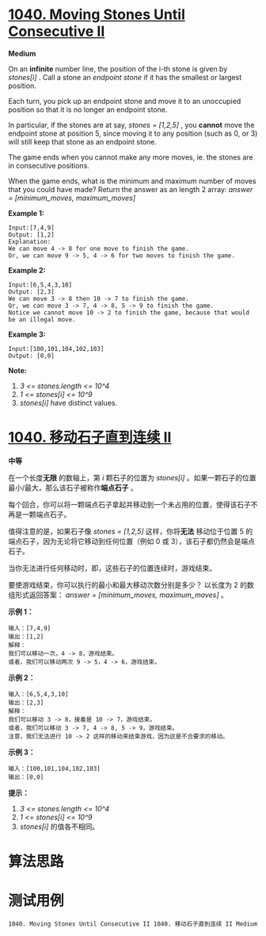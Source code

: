 # [1040. Moving Stones Until Consecutive II][enTitle]

**Medium**

On an **infinite**  number line, the position of the i-th stone is given by  *stones[i]* . Call a stone an  *endpoint stone*  if it has the smallest or largest position.

Each turn, you pick up an endpoint stone and move it to an unoccupied position so that it is no longer an endpoint stone.

In particular, if the stones are at say,  *stones = [1,2,5]* , you **cannot**  move the endpoint stone at position 5, since moving it to any position (such as 0, or 3) will still keep that stone as an endpoint stone.

The game ends when you cannot make any more moves, ie. the stones are in consecutive positions.

When the game ends, what is the minimum and maximum number of moves that you could have made? Return the answer as an length 2 array:  *answer = [minimum_moves, maximum_moves]* 



**Example 1:** 

```
Input:[7,4,9]
Output: [1,2]
Explanation: 
We can move 4 -> 8 for one move to finish the game.
Or, we can move 9 -> 5, 4 -> 6 for two moves to finish the game.
```


**Example 2:** 

```
Input:[6,5,4,3,10]
Output: [2,3]
We can move 3 -> 8 then 10 -> 7 to finish the game.
Or, we can move 3 -> 7, 4 -> 8, 5 -> 9 to finish the game.
Notice we cannot move 10 -> 2 to finish the game, because that would be an illegal move.
```


**Example 3:** 

```
Input:[100,101,104,102,103]
Output: [0,0]
```







**Note:** 

1.  *3 <= stones.length <= 10^4*  
2.  *1 <= stones[i] <= 10^9*  
3.  *stones[i]*  have distinct values.











# [1040. 移动石子直到连续 II][cnTitle]

**中等**

在一个长度**无限** 的数轴上，第  *i*  颗石子的位置为  *stones[i]* 。如果一颗石子的位置最小/最大，那么该石子被称作**端点石子** 。

每个回合，你可以将一颗端点石子拿起并移动到一个未占用的位置，使得该石子不再是一颗端点石子。

值得注意的是，如果石子像  *stones = [1,2,5]*  这样，你将**无法** 移动位于位置 5 的端点石子，因为无论将它移动到任何位置（例如 0 或 3），该石子都仍然会是端点石子。

当你无法进行任何移动时，即，这些石子的位置连续时，游戏结束。

要使游戏结束，你可以执行的最小和最大移动次数分别是多少？ 以长度为 2 的数组形式返回答案： *answer = [minimum_moves, maximum_moves]*  。



**示例 1：** 

```
输入：[7,4,9]
输出：[1,2]
解释：
我们可以移动一次，4 -> 8，游戏结束。
或者，我们可以移动两次 9 -> 5，4 -> 6，游戏结束。

```

**示例 2：** 

```
输入：[6,5,4,3,10]
输出：[2,3]
解释：
我们可以移动 3 -> 8，接着是 10 -> 7，游戏结束。
或者，我们可以移动 3 -> 7, 4 -> 8, 5 -> 9，游戏结束。
注意，我们无法进行 10 -> 2 这样的移动来结束游戏，因为这是不合要求的移动。

```

**示例 3：** 

```
输入：[100,101,104,102,103]
输出：[0,0]
```



**提示：** 

1.  *3 <= stones.length <= 10^4*  
2.  *1 <= stones[i] <= 10^9*  
3.  *stones[i]*  的值各不相同。






# 算法思路

# 测试用例
```
1040. Moving Stones Until Consecutive II 1040. 移动石子直到连续 II Medium
```

[enTitle]: https://leetcode.com/problems/moving-stones-until-consecutive-ii/
[cnTitle]: https://leetcode-cn.com/problems/moving-stones-until-consecutive-ii/
